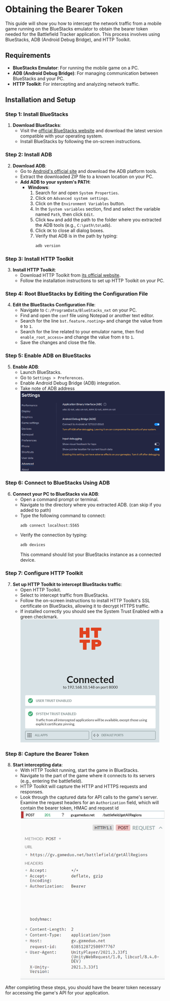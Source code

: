 # Obtaining the Bearer Token

This guide will show you how to intercept the network traffic from a mobile game running on the BlueStacks emulator to obtain the bearer token needed for the Battlefield Tracker application. This process involves using BlueStacks, ADB (Android Debug Bridge), and HTTP Toolkit.

## Requirements

- **BlueStacks Emulator**: For running the mobile game on a PC.
- **ADB (Android Debug Bridge)**: For managing communication between BlueStacks and your PC.
- **HTTP Toolkit**: For intercepting and analyzing network traffic.

## Installation and Setup

### Step 1: Install BlueStacks

1. **Download BlueStacks**:
   - Visit the [official BlueStacks website](https://www.bluestacks.com) and download the latest version compatible with your operating system.
   - Install BlueStacks by following the on-screen instructions.

### Step 2: Install ADB

2. **Download ADB**:
   - Go to [Android's official site](https://developer.android.com/studio/releases/platform-tools) and download the ADB platform tools.
   - Extract the downloaded ZIP file to a known location on your PC.
   - **Add ADB to your system's PATH**:
     - **Windows**:
       1. Search for and open `System Properties`.
       2. Click on `Advanced system settings`.
       3. Click on the `Environment Variables` button.
       4. In the `System variables` section, find and select the variable named `Path`, then click `Edit`.
       5. Click `New` and add the path to the folder where you extracted the ADB tools (e.g., `C:\path\to\adb`).
       6. Click `OK` to close all dialog boxes.
       7. Verify that ADB is in the path by typing:
          ```bash
          adb version
          ```

### Step 3: Install HTTP Toolkit

3. **Install HTTP Toolkit**:
   - Download HTTP Toolkit from [its official website](https://httptoolkit.tech/).
   - Follow the installation instructions to set up HTTP Toolkit on your PC.

### Step 4: Root BlueStacks by Editing the Configuration File

4. **Edit the BlueStacks Configuration File**:
   - Navigate to `C:/ProgramData/BlueStacks_nxt` on your PC.
   - Find and open the `conf` file using Notepad or another text editor.
   - Search for the line `bst.feature.rooting=` and change the value from `0` to `1`.
   - Search for the line related to your emulator name, then find `enable_root_access=` and change the value from `0` to `1`.
   - Save the changes and close the file.

### Step 5: Enable ADB on BlueStacks

5. **Enable ADB**:
   - Launch BlueStacks.
   - Go to `Settings > Preferences`.
   - Enable Android Debug Bridge (ADB) integration.
   - Take note of ADB address
   ![Enable ADB on BlueStacks](./enableADB.png)

### Step 6: Connect to BlueStacks Using ADB

6. **Connect your PC to BlueStacks via ADB**:
   - Open a command prompt or terminal.
   - Navigate to the directory where you extracted ADB. (can skip if you added to path)
   - Type the following command to connect:
     ```bash
     adb connect localhost:5565
     ```
   - Verify the connection by typing:
     ```bash
     adb devices
     ```
     This command should list your BlueStacks instance as a connected device.

### Step 7: Configure HTTP Toolkit

7. **Set up HTTP Toolkit to intercept BlueStacks traffic**:
   - Open HTTP Toolkit.
   - Select to intercept traffic from BlueStacks.
   - Follow the on-screen instructions to install HTTP Toolkit's SSL certificate on BlueStacks, allowing it to decrypt HTTPS traffic.
   - If installed correctly you should see the System Trust Enabled with a green checkmark.
   ![http tool kit](./httptoolkit.png)


### Step 8: Capture the Bearer Token

8. **Start intercepting data**:
   - With HTTP Toolkit running, start the game in BlueStacks.
   - Navigate to the part of the game where it connects to its servers (e.g., entering the battlefield).
   - HTTP Toolkit will capture the HTTP and HTTPS requests and responses.
   - Look through the captured data for API calls to the game's server. Examine the request headers for an `Authorization` field, which will contain the bearer token, HMAC and request id
   ![request to look for](./request1.png)
   ![request body](./request2.png)


After completing these steps, you should have the bearer token necessary for accessing the game's API for your application.